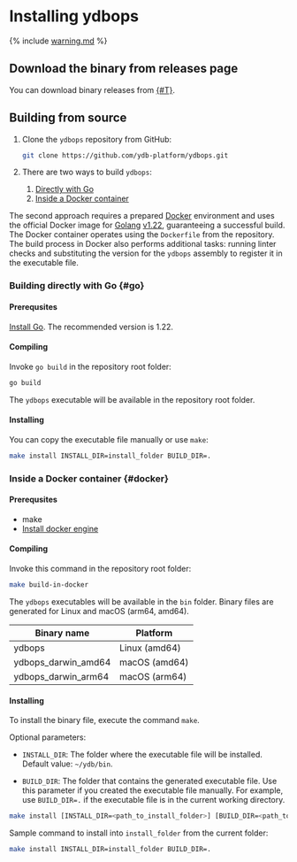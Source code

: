 # Installing ydbops

{% include [warning.md](_includes/warning.md) %}

## Download the binary from releases page

You can download binary releases from [{#T}](../../downloads/index.md#ydbops).

## Building from source

1. Clone the `ydbops` repository from GitHub:

    ```bash
    git clone https://github.com/ydb-platform/ydbops.git
    ```

2. There are two ways to build `ydbops`:
    1. [Directly with Go](#go)
    2. [Inside a Docker container](#docker)

The second approach requires a prepared [Docker](https://en.wikipedia.org/wiki/Docker_(software)) environment and uses the official Docker image for [Golang](https://en.wikipedia.org/wiki/Go_(programming_language)) [v1.22](https://hub.docker.com/_/golang/tags?name=1.22), guaranteeing a successful build. The Docker container operates using the `Dockerfile` from the repository. The build process in Docker also performs additional tasks: running linter checks and substituting the version for the `ydbops` assembly to register it in the executable file.

### Building directly with Go {#go}

#### Prerequsites

[Install Go](https://go.dev/doc/install). The recommended version is 1.22.


#### Compiling

Invoke `go build` in the repository root folder:

```bash
go build
```

The `ydbops` executable will be available in the repository root folder.

#### Installing

You can copy the executable file manually or use `make`:

```bash
make install INSTALL_DIR=install_folder BUILD_DIR=.
```

### Inside a Docker container {#docker}

#### Prerequsites

- make
- [Install docker engine](https://docs.docker.com/engine/install/)

#### Compiling

Invoke this command in the repository root folder:

```bash
make build-in-docker
```

The `ydbops` executables will be available in the `bin` folder. Binary files are generated for Linux and macOS (arm64, amd64).  

| Binary name            | Platform      |
|------------------------|--------------|
| ydbops                | Linux (amd64) |
| ydbops_darwin_amd64   | macOS (amd64) |
| ydbops_darwin_arm64   | macOS (arm64) |


#### Installing

To install the binary file, execute the command `make`.

Optional parameters:

- `INSTALL_DIR`: The folder where the executable file will be installed. Default value: `~/ydb/bin`.

- `BUILD_DIR`: The folder that contains the generated executable file. Use this parameter if you created the executable file manually. For example, use `BUILD_DIR=.` if the executable file is in the current working directory.

```bash
make install [INSTALL_DIR=<path_to_install_folder>] [BUILD_DIR=<path_to_build_folder>]
```

Sample command to install into `install_folder` from the current folder:

```bash
make install INSTALL_DIR=install_folder BUILD_DIR=.
```

